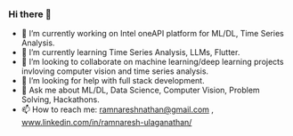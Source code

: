 ### Hi there 👋

<!--
**ramnareeesh/ramnareeesh** is a ✨ _special_ ✨ repository because its `README.md` (this file) appears on your GitHub profile.

Here are some ideas to get you started:
-->

- 🔭 I’m currently working on Intel oneAPI platform for ML/DL, Time Series Analysis.
- 🌱 I’m currently learning Time Series Analysis, LLMs, Flutter.
- 👯 I’m looking to collaborate on machine learning/deep learning projects invloving computer vision and time series analysis.
- 🤔 I’m looking for help with full stack development.
- 💬 Ask me about ML/DL, Data Science, Computer Vision, Problem Solving, Hackathons.
- 📫 How to reach me: ramnareshnathan@gmail.com , www.linkedin.com/in/ramnaresh-ulaganathan/

  
